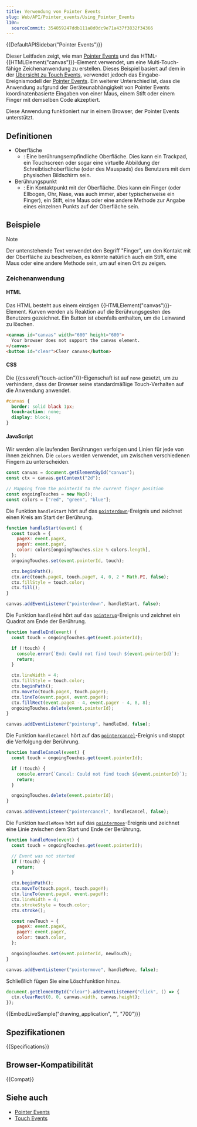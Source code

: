 ```yaml
---
title: Verwendung von Pointer Events
slug: Web/API/Pointer_events/Using_Pointer_Events
l10n:
  sourceCommit: 354059247ddb111a8d0dc9e71a437f3832f34366
---
```


{{DefaultAPISidebar("Pointer Events")}}

Dieser Leitfaden zeigt, wie man [Pointer Events](/de/docs/Web/API/Pointer_events) und das HTML-{{HTMLElement("canvas")}}-Element verwendet, um eine Multi-Touch-fähige Zeichenanwendung zu erstellen. Dieses Beispiel basiert auf dem in der [Übersicht zu Touch Events](/de/docs/Web/API/Touch_events), verwendet jedoch das Eingabe-Ereignismodell der [Pointer Events](/de/docs/Web/API/PointerEvent). Ein weiterer Unterschied ist, dass die Anwendung aufgrund der Geräteunabhängigkeit von Pointer Events koordinatenbasierte Eingaben von einer Maus, einem Stift oder einem Finger mit demselben Code akzeptiert.

Diese Anwendung funktioniert nur in einem Browser, der Pointer Events unterstützt.

## Definitionen

- Oberfläche
  - : Eine berührungsempfindliche Oberfläche. Dies kann ein Trackpad, ein Touchscreen oder sogar eine virtuelle Abbildung der Schreibtischoberfläche (oder des Mauspads) des Benutzers mit dem physischen Bildschirm sein.
- Berührungspunkt
  - : Ein Kontaktpunkt mit der Oberfläche. Dies kann ein Finger (oder Ellbogen, Ohr, Nase, was auch immer, aber typischerweise ein Finger), ein Stift, eine Maus oder eine andere Methode zur Angabe eines einzelnen Punkts auf der Oberfläche sein.

## Beispiele

> [!NOTE]
> Der untenstehende Text verwendet den Begriff "Finger", um den Kontakt mit der Oberfläche zu beschreiben, es könnte natürlich auch ein Stift, eine Maus oder eine andere Methode sein, um auf einen Ort zu zeigen.

### Zeichenanwendung

#### HTML

Das HTML besteht aus einem einzigen {{HTMLElement("canvas")}}-Element. Kurven werden als Reaktion auf die Berührungsgesten des Benutzers gezeichnet. Ein Button ist ebenfalls enthalten, um die Leinwand zu löschen.

```html
<canvas id="canvas" width="600" height="600">
  Your browser does not support the canvas element.
</canvas>
<button id="clear">Clear canvas</button>
```

#### CSS

Die {{cssxref("touch-action")}}-Eigenschaft ist auf `none` gesetzt, um zu verhindern, dass der Browser seine standardmäßige Touch-Verhalten auf die Anwendung anwendet.

```css
#canvas {
  border: solid black 1px;
  touch-action: none;
  display: block;
}
```

#### JavaScript

Wir werden alle laufenden Berührungen verfolgen und Linien für jede von ihnen zeichnen. Die `colors` werden verwendet, um zwischen verschiedenen Fingern zu unterscheiden.

```js
const canvas = document.getElementById("canvas");
const ctx = canvas.getContext("2d");

// Mapping from the pointerId to the current finger position
const ongoingTouches = new Map();
const colors = ["red", "green", "blue"];
```

Die Funktion `handleStart` hört auf das [`pointerdown`](/de/docs/Web/API/Element/pointerdown_event)-Ereignis und zeichnet einen Kreis am Start der Berührung.

```js
function handleStart(event) {
  const touch = {
    pageX: event.pageX,
    pageY: event.pageY,
    color: colors[ongoingTouches.size % colors.length],
  };
  ongoingTouches.set(event.pointerId, touch);

  ctx.beginPath();
  ctx.arc(touch.pageX, touch.pageY, 4, 0, 2 * Math.PI, false);
  ctx.fillStyle = touch.color;
  ctx.fill();
}

canvas.addEventListener("pointerdown", handleStart, false);
```

Die Funktion `handleEnd` hört auf das [`pointerup`](/de/docs/Web/API/Element/pointerup_event)-Ereignis und zeichnet ein Quadrat am Ende der Berührung.

```js
function handleEnd(event) {
  const touch = ongoingTouches.get(event.pointerId);

  if (!touch) {
    console.error(`End: Could not find touch ${event.pointerId}`);
    return;
  }

  ctx.lineWidth = 4;
  ctx.fillStyle = touch.color;
  ctx.beginPath();
  ctx.moveTo(touch.pageX, touch.pageY);
  ctx.lineTo(event.pageX, event.pageY);
  ctx.fillRect(event.pageX - 4, event.pageY - 4, 8, 8);
  ongoingTouches.delete(event.pointerId);
}

canvas.addEventListener("pointerup", handleEnd, false);
```

Die Funktion `handleCancel` hört auf das [`pointercancel`](/de/docs/Web/API/Element/pointercancel_event)-Ereignis und stoppt die Verfolgung der Berührung.

```js
function handleCancel(event) {
  const touch = ongoingTouches.get(event.pointerId);

  if (!touch) {
    console.error(`Cancel: Could not find touch ${event.pointerId}`);
    return;
  }

  ongoingTouches.delete(event.pointerId);
}

canvas.addEventListener("pointercancel", handleCancel, false);
```

Die Funktion `handleMove` hört auf das [`pointermove`](/de/docs/Web/API/Element/pointermove_event)-Ereignis und zeichnet eine Linie zwischen dem Start und Ende der Berührung.

```js
function handleMove(event) {
  const touch = ongoingTouches.get(event.pointerId);

  // Event was not started
  if (!touch) {
    return;
  }

  ctx.beginPath();
  ctx.moveTo(touch.pageX, touch.pageY);
  ctx.lineTo(event.pageX, event.pageY);
  ctx.lineWidth = 4;
  ctx.strokeStyle = touch.color;
  ctx.stroke();

  const newTouch = {
    pageX: event.pageX,
    pageY: event.pageY,
    color: touch.color,
  };

  ongoingTouches.set(event.pointerId, newTouch);
}

canvas.addEventListener("pointermove", handleMove, false);
```

Schließlich fügen Sie eine Löschfunktion hinzu.

```js
document.getElementById("clear").addEventListener("click", () => {
  ctx.clearRect(0, 0, canvas.width, canvas.height);
});
```

{{EmbedLiveSample("drawing_application", "", "700")}}

## Spezifikationen

{{Specifications}}

## Browser-Kompatibilität

{{Compat}}

## Siehe auch

- [Pointer Events](/de/docs/Web/API/Pointer_events)
- [Touch Events](/de/docs/Web/API/Touch_events)
